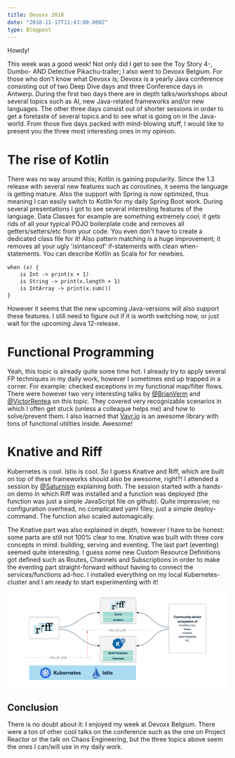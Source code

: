 ```yaml
---
title: Devoxx 2018
date: "2018-11-17T11:43:00.000Z"
type: Blogpost
---
```


Howdy!

This week was a good week! Not only did I get to see the Toy Story 4-, Dumbo- AND Detective Pikachu-trailer; I also went to Devoxx Belgium.
For those who don't know what Devoxx is; Devoxx is a yearly Java conference consisting out of two Deep Dive days and three Conference days in Antwerp. 
During the first two days there are in depth talks/workshops about several topics such as AI, new Java-related frameworks and/or new languages. 
The other three days consist out of shorter sessions in order to get a foretaste of several topics and to see what is going on in the Java-world.
From those five days packed with mind-blowing stuff, I would like to present you the three most interesting ones in my opinion. 

# The rise of Kotlin

There was no way around this; Kotlin is gaining popularity. Since the 1.3 release with several new features such as coroutines, it seems the language is getting mature. Also the support with Spring is now optimized, thus meaning I can easily switch to Kotlin for my daily Spring Boot work. During several presentations I got to see several interesting features of the language. Data Classes for example are something extremely cool; it gets rids of all your typical POJO boilerplate code and removes all getters/setters/etc from your code. You even don't have to create a dedicated class file for it! Also pattern matching is a huge improvement; it removes all your ugly 'isintanceof' if-statements with clean when-statements. You can describe Kotlin as Scala for for newbies.

    when (x) {
        is Int -> print(x + 1)
        is String -> print(x.length + 1)
        is IntArray -> print(x.sum())
    }

However it seems that the new upcoming Java-versions will also support these features. I still need to figure out if it is worth switching now, or just wait for the upcoming Java 12-release.

# Functional Programming

Yeah, this topic is already quite some time hot. I already try to apply several FP techniques in my daily work, however I sometimes end up trapped in a corner. For example: checked exceptions in my functional map/filter flows. There were however two very interesting talks by [@BrianVerm](https://twitter.com/brianverm) and [@VictorRentea](https://twitter.com/VictorRentea) on this topic. They covered very recognizable scenarios in which I often get stuck (unless a colleague helps me) and how to solve/prevent them. I also learned that [Vavr.io](http://www.vavr.io/) is an awesome library with tons of functional utilities inside. Awesome!

# Knative and Riff

Kubernetes is cool. Istio is cool. So I guess Knative and Riff, which are built on top of these frameworks should also be awesome, right?! I attended a session by [@Saturnism](https://twitter.com/saturnism) explaining both. The session started with a hands-on demo in which Riff was installed and a function was deployed (the function was just a simple JavaScript file on github). Quite impressive; no configuration overhead, no complicated yaml files; just a simple deploy-command. The function also scaled automagically.

The Knative part was also explained in depth, however I have to be honest: some parts are still not 100% clear to me. Knative was built with three core concepts in mind: building, serving and eventing. The last part (eventing) seemed quite interesting. I guess some new Custom Resource Definitions got defined such as Routes, Channels and Subscriptions in order to make the eventing part straight-forward without having to connect the services/functions ad-hoc. I installed everything on my local Kubernetes-cluster and I am ready to start experimenting with it!

![Riff](./riff.png)

## Conclusion

There is no doubt about it: I enjoyed my week at Devoxx Belgium. There were a ton of other cool talks on the conference such as the one on Project Reactor or the talk on Chaos Engineering, but the three topics above seem the ones I can/will use in my daily work. 
